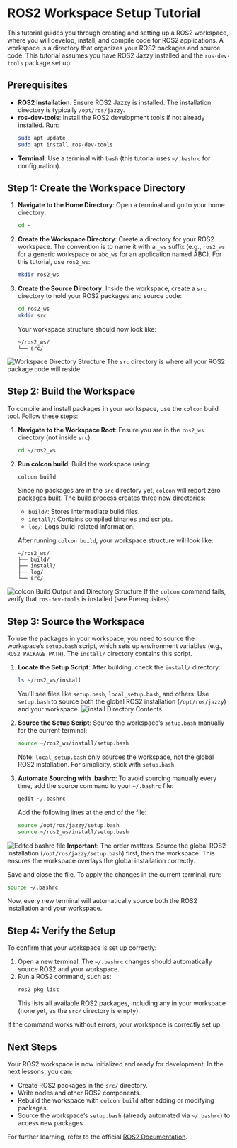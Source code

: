# ROS2 Workspace Setup Tutorial

This tutorial guides you through creating and setting up a ROS2 workspace, where you will develop, install, and compile code for ROS2 applications. A workspace is a directory that organizes your ROS2 packages and source code. This tutorial assumes you have ROS2 Jazzy installed and the `ros-dev-tools` package set up.

## Prerequisites

- **ROS2 Installation**: Ensure ROS2 Jazzy is installed. The installation directory is typically `/opt/ros/jazzy`.
- **ros-dev-tools**: Install the ROS2 development tools if not already installed. Run:
  ```bash
  sudo apt update
  sudo apt install ros-dev-tools
  ```
- **Terminal**: Use a terminal with `bash` (this tutorial uses `~/.bashrc` for configuration).

## Step 1: Create the Workspace Directory

1. **Navigate to the Home Directory**:
   Open a terminal and go to your home directory:
   ```bash
   cd ~
   ```

2. **Create the Workspace Directory**:
   Create a directory for your ROS2 workspace. The convention is to name it with a `_ws` suffix (e.g., `ros2_ws` for a generic workspace or `abc_ws` for an application named ABC). For this tutorial, use `ros2_ws`:
   ```bash
   mkdir ros2_ws
   ```

3. **Create the Source Directory**:
   Inside the workspace, create a `src` directory to hold your ROS2 packages and source code:
   ```bash
   cd ros2_ws
   mkdir src
   ```

   Your workspace structure should now look like:
   ```
   ~/ros2_ws/
   └── src/
   ```
![Workspace Directory Structure](images/ros2_ws_structure.png)
   The `src` directory is where all your ROS2 package code will reside.

## Step 2: Build the Workspace

To compile and install packages in your workspace, use the `colcon` build tool. Follow these steps:

1. **Navigate to the Workspace Root**:
   Ensure you are in the `ros2_ws` directory (not inside `src`):
   ```bash
   cd ~/ros2_ws
   ```

2. **Run colcon build**:
   Build the workspace using:
   ```bash
   colcon build
   ```
   Since no packages are in the `src` directory yet, `colcon` will report zero packages built. The build process creates three new directories:
   - `build/`: Stores intermediate build files.
   - `install/`: Contains compiled binaries and scripts.
   - `log/`: Logs build-related information.

   After running `colcon build`, your workspace structure will look like:
   ```
   ~/ros2_ws/
   ├── build/
   ├── install/
   ├── log/
   └── src/
   ```
![colcon Build Output and Directory Structure](images/colcon_build_output.png)
   If the `colcon` command fails, verify that `ros-dev-tools` is installed (see Prerequisites).

## Step 3: Source the Workspace

To use the packages in your workspace, you need to source the workspace’s `setup.bash` script, which sets up environment variables (e.g., `ROS2_PACKAGE_PATH`). The `install/` directory contains this script.

1. **Locate the Setup Script**:
   After building, check the `install/` directory:
   ```bash
   ls ~/ros2_ws/install
   ```
   You’ll see files like `setup.bash`, `local_setup.bash`, and others. Use `setup.bash` to source both the global ROS2 installation (`/opt/ros/jazzy`) and your workspace.
![install Directory Contents](images/install_directory.png)
2. **Source the Setup Script**:
   Source the workspace’s `setup.bash` manually for the current terminal:
   ```bash
   source ~/ros2_ws/install/setup.bash
   ```

   Note: `local_setup.bash` only sources the workspace, not the global ROS2 installation. For simplicity, stick with `setup.bash`.

3. **Automate Sourcing with .bashrc**:
   To avoid sourcing manually every time, add the source command to your `~/.bashrc` file:
   ```bash
   gedit ~/.bashrc
   ```

   Add the following lines at the end of the file:
   ```bash
   source /opt/ros/jazzy/setup.bash
   source ~/ros2_ws/install/setup.bash
   ```
![Edited bashrc file](images/bashrc_file.png)
   **Important**: The order matters. Source the global ROS2 installation (`/opt/ros/jazzy/setup.bash`) first, then the workspace. This ensures the workspace overlays the global installation correctly.

   Save and close the file. To apply the changes in the current terminal, run:
   ```bash
   source ~/.bashrc
   ```

   Now, every new terminal will automatically source both the ROS2 installation and your workspace.

## Step 4: Verify the Setup

To confirm that your workspace is set up correctly:

1. Open a new terminal. The `~/.bashrc` changes should automatically source ROS2 and your workspace.
2. Run a ROS2 command, such as:
   ```bash
   ros2 pkg list
   ```
   This lists all available ROS2 packages, including any in your workspace (none yet, as the `src/` directory is empty).

If the command works without errors, your workspace is correctly set up.

## Next Steps

Your ROS2 workspace is now initialized and ready for development. In the next lessons, you can:
- Create ROS2 packages in the `src/` directory.
- Write nodes and other ROS2 components.
- Rebuild the workspace with `colcon build` after adding or modifying packages.
- Source the workspace’s `setup.bash` (already automated via `~/.bashrc`) to access new packages.

For further learning, refer to the official [ROS2 Documentation](https://docs.ros.org/en/jazzy/index.html).